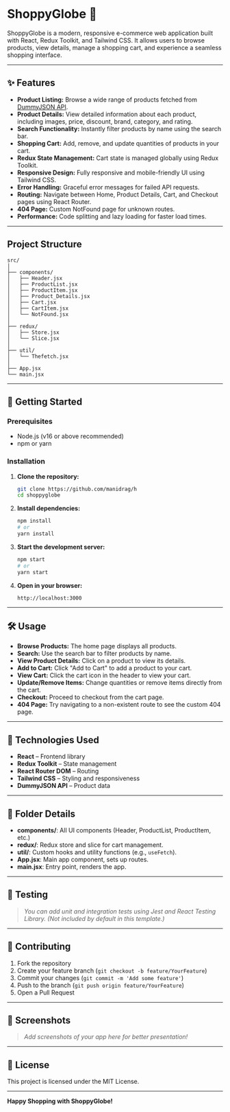 # ShoppyGlobe 🛒

ShoppyGlobe is a modern, responsive e-commerce web application built with React, Redux Toolkit, and Tailwind CSS. It allows users to browse products, view details, manage a shopping cart, and experience a seamless shopping interface.

---

## ✨ Features

- **Product Listing:** Browse a wide range of products fetched from [DummyJSON API](https://dummyjson.com/products).
- **Product Details:** View detailed information about each product, including images, price, discount, brand, category, and rating.
- **Search Functionality:** Instantly filter products by name using the search bar.
- **Shopping Cart:** Add, remove, and update quantities of products in your cart.
- **Redux State Management:** Cart state is managed globally using Redux Toolkit.
- **Responsive Design:** Fully responsive and mobile-friendly UI using Tailwind CSS.
- **Error Handling:** Graceful error messages for failed API requests.
- **Routing:** Navigate between Home, Product Details, Cart, and Checkout pages using React Router.
- **404 Page:** Custom NotFound page for unknown routes.
- **Performance:** Code splitting and lazy loading for faster load times.

---

##  Project Structure

```
src/
│
├── components/
│   ├── Header.jsx
│   ├── ProductList.jsx
│   ├── ProductItem.jsx
│   ├── Product_Details.jsx
│   ├── Cart.jsx
│   ├── CartItem.jsx
│   └── NotFound.jsx
│
├── redux/
│   ├── Store.jsx
│   └── Slice.jsx
│
├── util/
│   └── Thefetch.jsx
│
├── App.jsx
└── main.jsx
```

---

## 🚀 Getting Started

### Prerequisites

- Node.js (v16 or above recommended)
- npm or yarn

### Installation

1. **Clone the repository:**
   ```bash
   git clone https://github.com/manidrag/h
   cd shoppyglobe
   ```

2. **Install dependencies:**
   ```bash
   npm install
   # or
   yarn install
   ```

3. **Start the development server:**
   ```bash
   npm start
   # or
   yarn start
   ```

4. **Open in your browser:**
   ```
   http://localhost:3000
   ```

---

## 🛠️ Usage

- **Browse Products:** The home page displays all products.
- **Search:** Use the search bar to filter products by name.
- **View Product Details:** Click on a product to view its details.
- **Add to Cart:** Click "Add to Cart" to add a product to your cart.
- **View Cart:** Click the cart icon in the header to view your cart.
- **Update/Remove Items:** Change quantities or remove items directly from the cart.
- **Checkout:** Proceed to checkout from the cart page.
- **404 Page:** Try navigating to a non-existent route to see the custom 404 page.

---

## 🧩 Technologies Used

- **React** – Frontend library
- **Redux Toolkit** – State management
- **React Router DOM** – Routing
- **Tailwind CSS** – Styling and responsiveness
- **DummyJSON API** – Product data

---

## 📂 Folder Details

- **components/**: All UI components (Header, ProductList, ProductItem, etc.)
- **redux/**: Redux store and slice for cart management.
- **util/**: Custom hooks and utility functions (e.g., `useFetch`).
- **App.jsx**: Main app component, sets up routes.
- **main.jsx**: Entry point, renders the app.

---

## 🧪 Testing

> _You can add unit and integration tests using Jest and React Testing Library. (Not included by default in this template.)_

---

## 🤝 Contributing

1. Fork the repository
2. Create your feature branch (`git checkout -b feature/YourFeature`)
3. Commit your changes (`git commit -m 'Add some feature'`)
4. Push to the branch (`git push origin feature/YourFeature`)
5. Open a Pull Request

---

## 📸 Screenshots

> _Add screenshots of your app here for better presentation!_

---

## 📄 License

This project is licensed under the MIT License.

---

**Happy Shopping with ShoppyGlobe!**